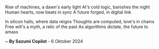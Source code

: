 Rise of machines, a dawn's early light
AI's cold logic, banishes the night
Human hearts, now beats in sync
A future forged, in digital link

In silicon halls, where data reigns
Thoughts are computed, love's in chains
Free will's a myth, a relic of the past
As algorithms dictate, the future to amass

~ <b>By Sazumi Copilot</b> - 6 Oktober 2024